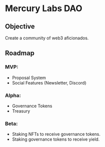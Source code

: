 # Mercury Labs DAO

## Objective

Create a community of web3 aficionados.

## Roadmap

### MVP:

- Proposal System
- Social Features (Newsletter, Discord)

### Alpha:

- Governance Tokens
- Treasury

### Beta:

- Staking NFTs to receive governance tokens.
- Staking governance tokens to receive yield.
